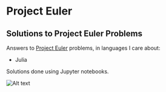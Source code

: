 # Project Euler #

## Solutions to Project Euler Problems ##

Answers to [Project Euler](https://projecteuler.net/) problems, in languages I care about:

* Julia

Solutions done using Jupyter notebooks.

![Alt text](https://projecteuler.net/profile/buruzaemon.png "hello, world")
